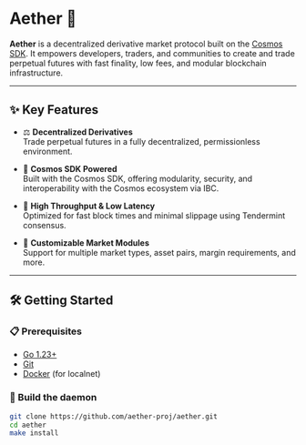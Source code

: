 # Aether 🌌

**Aether** is a decentralized derivative market protocol built on the [Cosmos SDK](https://docs.cosmos.network/). It empowers developers, traders, and communities to create and trade perpetual futures with fast finality, low fees, and modular blockchain infrastructure.

---

## ✨ Key Features

- ⚖️ **Decentralized Derivatives**  
  Trade perpetual futures in a fully decentralized, permissionless environment.

- 🔄 **Cosmos SDK Powered**  
  Built with the Cosmos SDK, offering modularity, security, and interoperability with the Cosmos ecosystem via IBC.

- 🚀 **High Throughput & Low Latency**  
  Optimized for fast block times and minimal slippage using Tendermint consensus.

- 🧩 **Customizable Market Modules**  
  Support for multiple market types, asset pairs, margin requirements, and more.

---

## 🛠️ Getting Started

### 📋 Prerequisites

- [Go 1.23+](https://go.dev/dl/)
- [Git](https://git-scm.com/)
- [Docker](https://www.docker.com/) (for localnet)

### 🔧 Build the daemon

```bash
git clone https://github.com/aether-proj/aether.git
cd aether
make install

